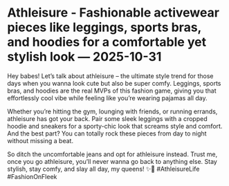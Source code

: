 # Athleisure - Fashionable activewear pieces like leggings, sports bras, and hoodies for a comfortable yet stylish look — 2025-10-31

Hey babes! Let’s talk about athleisure – the ultimate style trend for those days when you wanna look cute but also be super comfy. Leggings, sports bras, and hoodies are the real MVPs of this fashion game, giving you that effortlessly cool vibe while feeling like you’re wearing pajamas all day. 

Whether you’re hitting the gym, lounging with friends, or running errands, athleisure has got your back. Pair some sleek leggings with a cropped hoodie and sneakers for a sporty-chic look that screams style and comfort. And the best part? You can totally rock these pieces from day to night without missing a beat.

So ditch the uncomfortable jeans and opt for athleisure instead. Trust me, once you go athleisure, you’ll never wanna go back to anything else. Stay stylish, stay comfy, and slay all day, my queens! ✨👑 #AthleisureLife #FashionOnFleek